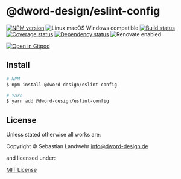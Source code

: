 <!-- TITLE/ -->
# @dword-design/eslint-config
<!-- /TITLE -->

<!-- BADGES/ -->
[![NPM version](https://img.shields.io/npm/v/@dword-design/eslint-config.svg)](https://npmjs.org/package/@dword-design/eslint-config)
![Linux macOS Windows compatible](https://img.shields.io/badge/os-linux%20%7C%C2%A0macos%20%7C%C2%A0windows-blue)
[![Build status](https://img.shields.io/github/workflow/status/dword-design/eslint-config/build)](https://github.com/dword-design/eslint-config/actions)
[![Coverage status](https://img.shields.io/coveralls/dword-design/eslint-config)](https://coveralls.io/github/dword-design/eslint-config)
[![Dependency status](https://img.shields.io/david/dword-design/eslint-config)](https://david-dm.org/dword-design/eslint-config)
![Renovate enabled](https://img.shields.io/badge/renovate-enabled-brightgreen)

[![Open in Gitpod](https://gitpod.io/button/open-in-gitpod.svg)](https://gitpod.io/#https://github.com/dword-design/eslint-config)
<!-- /BADGES -->

<!-- DESCRIPTION/ -->

<!-- /DESCRIPTION -->

<!-- INSTALL/ -->
## Install

```bash
# NPM
$ npm install @dword-design/eslint-config

# Yarn
$ yarn add @dword-design/eslint-config
```
<!-- /INSTALL -->

<!-- LICENSE/ -->
## License

Unless stated otherwise all works are:

Copyright &copy; Sebastian Landwehr <info@dword-design.de>

and licensed under:

[MIT License](https://opensource.org/licenses/MIT)
<!-- /LICENSE -->
